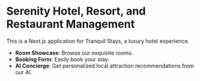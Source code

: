 # Serenity Hotel, Resort, and Restaurant Management

This is a Next.js application for Tranquil Stays, a luxury hotel experience.

- **Room Showcase**: Browse our exquisite rooms.
- **Booking Form**: Easily book your stay.
- **AI Concierge**: Get personalized local attraction recommendations from our AI.
